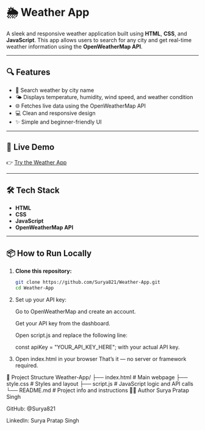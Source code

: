 # 🌦️ Weather App

A sleek and responsive weather application built using **HTML**, **CSS**, and **JavaScript**. This app allows users to search for any city and get real-time weather information using the **OpenWeatherMap API**.

---

## 🔍 Features

- 🔎 Search weather by city name  
- 🌤️ Displays temperature, humidity, wind speed, and weather condition  
- 🌐 Fetches live data using the OpenWeatherMap API  
- 💻 Clean and responsive design  
- ✨ Simple and beginner-friendly UI  

---

## 🚀 Live Demo

👉 [Try the Weather App](https://surya821.github.io/Weather-App/)

---

## 🛠️ Tech Stack

- **HTML**
- **CSS**
- **JavaScript**
- **OpenWeatherMap API**

---

## 📦 How to Run Locally

1. **Clone this repository:**

   ```bash
   git clone https://github.com/Surya821/Weather-App.git
   cd Weather-App
2. Set up your API key:

   Go to OpenWeatherMap and create an account.

   Get your API key from the dashboard.

   Open script.js and replace the following line:
   
   const apiKey = "YOUR_API_KEY_HERE";
   with your actual API key.

3. Open index.html in your browser
That’s it — no server or framework required.

📁 Project Structure
Weather-App/
├── index.html       # Main webpage
├── style.css        # Styles and layout
├── script.js        # JavaScript logic and API calls
└── README.md        # Project info and instructions
🙋‍♂️ Author
Surya Pratap Singh

GitHub: @Surya821

LinkedIn: Surya Pratap Singh
